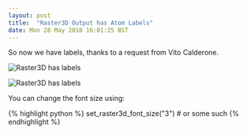 ```yaml
---
layout: post
title:  "Raster3D Output has Atom Labels"
date: Mon 28 May 2018 16:01:25 BST
---
```


So now we have labels, thanks to a request from Vito Calderone.

![Raster3D has labels]({{"../../../images/CQ6-label-bright.png-xyz"}})

![Raster3D has labels]({{"https://pemsley.github.io/coot/blog/images/CQ6-white-bg-2.png"}})

You can change the font size using:

{% highlight python %}
set_raster3d_font_size("3") # or some such
{% endhighlight %}



